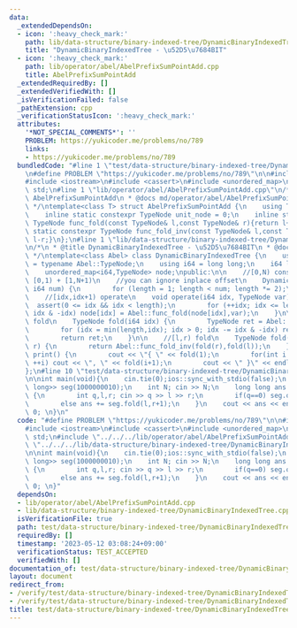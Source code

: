 ```yaml
---
data:
  _extendedDependsOn:
  - icon: ':heavy_check_mark:'
    path: lib/data-structure/binary-indexed-tree/DynamicBinaryIndexedTree.cpp
    title: "DynamicBinaryIndexedTree - \u52D5\u7684BIT"
  - icon: ':heavy_check_mark:'
    path: lib/operator/abel/AbelPrefixSumPointAdd.cpp
    title: AbelPrefixSumPointAdd
  _extendedRequiredBy: []
  _extendedVerifiedWith: []
  _isVerificationFailed: false
  _pathExtension: cpp
  _verificationStatusIcon: ':heavy_check_mark:'
  attributes:
    '*NOT_SPECIAL_COMMENTS*': ''
    PROBLEM: https://yukicoder.me/problems/no/789
    links:
    - https://yukicoder.me/problems/no/789
  bundledCode: "#line 1 \"test/data-structure/binary-indexed-tree/DynamicBinaryIndexedTree-rsqraq.test.cpp\"\
    \n#define PROBLEM \"https://yukicoder.me/problems/no/789\"\n\n#include <vector>\n\
    #include <iostream>\n#include <cassert>\n#include <unordered_map>\nusing namespace\
    \ std;\n#line 1 \"lib/operator/abel/AbelPrefixSumPointAdd.cpp\"\n/*\n * @title\
    \ AbelPrefixSumPointAdd\n * @docs md/operator/abel/AbelPrefixSumPointAdd.md\n\
    \ */\ntemplate<class T> struct AbelPrefixSumPointAdd {\n    using TypeNode = T;\n\
    \    inline static constexpr TypeNode unit_node = 0;\n    inline static constexpr\
    \ TypeNode func_fold(const TypeNode& l,const TypeNode& r){return l+r;}\n    inline\
    \ static constexpr TypeNode func_fold_inv(const TypeNode& l,const TypeNode& r){return\
    \ l-r;}\n};\n#line 1 \"lib/data-structure/binary-indexed-tree/DynamicBinaryIndexedTree.cpp\"\
    \n/*\n * @title DynamicBinaryIndexedTree - \u52D5\u7684BIT\n * @docs md/segment/DynamicBinaryIndexedTree.md\n\
    \ */\ntemplate<class Abel> class DynamicBinaryIndexedTree {\n    using TypeNode\
    \ = typename Abel::TypeNode;\n    using i64 = long long;\n    i64 length;\n\n\
    \    unordered_map<i64,TypeNode> node;\npublic:\n\n    //[0,N) constructed, inplace\
    \ [0,1) + [1,N+1)\n    //you can ignore inplace offset\n    DynamicBinaryIndexedTree(const\
    \ i64 num) {\n        for (length = 1; length < num; length *= 2);\n    }\n\n\
    \    //[idx,idx+1) operate\n    void operate(i64 idx, TypeNode var) {\n      \
    \  assert(0 <= idx && idx < length);\n        for (++idx; idx <= length; idx +=\
    \ idx & -idx) node[idx] = Abel::func_fold(node[idx],var);\n    }\n\n    //[0,idx)\
    \ fold\n    TypeNode fold(i64 idx) {\n        TypeNode ret = Abel::unit_node;\n\
    \        for (idx = min(length,idx); idx > 0; idx -= idx & -idx) ret = Abel::func_fold(ret,node[idx]);\n\
    \        return ret;\n    }\n\n    //[l,r) fold\n    TypeNode fold(i64 l, i64\
    \ r) {\n        return Abel::func_fold_inv(fold(r),fold(l));\n    }\n\n    void\
    \ print() {\n        cout << \"{ \" << fold(1);\n        for(int i = 1; i < length;\
    \ ++i) cout << \", \" << fold(i+1);\n        cout << \" }\" << endl;\n    }\n\
    };\n#line 10 \"test/data-structure/binary-indexed-tree/DynamicBinaryIndexedTree-rsqraq.test.cpp\"\
    \n\nint main(void){\n    cin.tie(0);ios::sync_with_stdio(false);\n    DynamicBinaryIndexedTree<AbelPrefixSumPointAdd<long\
    \ long>> seg(1000000010);\n    int N; cin >> N;\n    long long ans = 0;\n    while(N--)\
    \ {\n        int q,l,r; cin >> q >> l >> r;\n        if(q==0) seg.operate(l,r);\n\
    \        else ans += seg.fold(l,r+1);\n    }\n    cout << ans << endl;\n    return\
    \ 0; \n}\n"
  code: "#define PROBLEM \"https://yukicoder.me/problems/no/789\"\n\n#include <vector>\n\
    #include <iostream>\n#include <cassert>\n#include <unordered_map>\nusing namespace\
    \ std;\n#include \"../../../lib/operator/abel/AbelPrefixSumPointAdd.cpp\"\n#include\
    \ \"../../../lib/data-structure/binary-indexed-tree/DynamicBinaryIndexedTree.cpp\"\
    \n\nint main(void){\n    cin.tie(0);ios::sync_with_stdio(false);\n    DynamicBinaryIndexedTree<AbelPrefixSumPointAdd<long\
    \ long>> seg(1000000010);\n    int N; cin >> N;\n    long long ans = 0;\n    while(N--)\
    \ {\n        int q,l,r; cin >> q >> l >> r;\n        if(q==0) seg.operate(l,r);\n\
    \        else ans += seg.fold(l,r+1);\n    }\n    cout << ans << endl;\n    return\
    \ 0; \n}"
  dependsOn:
  - lib/operator/abel/AbelPrefixSumPointAdd.cpp
  - lib/data-structure/binary-indexed-tree/DynamicBinaryIndexedTree.cpp
  isVerificationFile: true
  path: test/data-structure/binary-indexed-tree/DynamicBinaryIndexedTree-rsqraq.test.cpp
  requiredBy: []
  timestamp: '2023-05-12 03:08:24+09:00'
  verificationStatus: TEST_ACCEPTED
  verifiedWith: []
documentation_of: test/data-structure/binary-indexed-tree/DynamicBinaryIndexedTree-rsqraq.test.cpp
layout: document
redirect_from:
- /verify/test/data-structure/binary-indexed-tree/DynamicBinaryIndexedTree-rsqraq.test.cpp
- /verify/test/data-structure/binary-indexed-tree/DynamicBinaryIndexedTree-rsqraq.test.cpp.html
title: test/data-structure/binary-indexed-tree/DynamicBinaryIndexedTree-rsqraq.test.cpp
---
```

